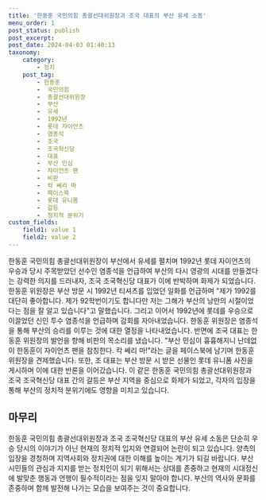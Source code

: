 ```yaml
---
title: '한동훈 국민의힘 총괄선대위원장과 조국 대표의 부산 유세 소동'
menu_order: 1
post_status: publish
post_excerpt: 
post_date: 2024-04-03 01:40:13
taxonomy:
    category:
        - 정치
    post_tag:
        - 한동훈
        -  국민의힘
        -  총괄선대위원장
        -  부산
        -  유세
        -  1992년
        -  롯데 자이언츠
        -  염종석
        -  조국
        -  조국혁신당
        -  대표
        -  부산 민심
        -  자이언츠 팬
        -  비판
        -  칵 쎄리 마
        -  페이스북
        -  롯데 유니폼
        -  갈등
        -  정치적 분위기
custom_fields:
    field1: value 1
    field2: value 2
---
```


한동훈 국민의힘 총괄선대위원장이 부산에서 유세를 펼치며 1992년 롯데 자이언츠의 우승과 당시 주목받았던 선수인 염종석을 언급하여 부산의 다시 영광의 시대를 만들겠다는 강력한 의지를 드러내자, 조국 조국혁신당 대표가 이에 반박하며 화제가 되었습니다. 
한동훈 위원장은 부산 방문 시 1992년 티셔츠를 입었던 일화를 언급하며 "제가 1992를 대단히 좋아합니다. 제가 92학번이기도 합니다만 저는 그해가 부산의 낭만의 시절이었다는 점을 잘 알고 있습니다"고 말했습니다. 그리고 이어서 1992년에 롯데를 우승으로 이끌었던 신인 투수 염종석을 언급하며 감회를 자아내었습니다. 한동훈 위원장은 염종석을 통해 부산의 승리를 이루는 것에 대한 열정을 나타내었습니다.
반면에 조국 대표는 한동훈 위원장의 발언을 향해 비판의 목소리를 냈습니다. "부산 민심이 흉흉해지니 난데없이 한동훈이 자이언츠 팬을 참칭한다. 칵 쎄리 마!"라는 글을 페이스북에 남기며 한동훈 위원장을 견제했습니다. 또한, 조 대표는 부산 방문 시 받은 선물인 롯데 유니폼 사진을 게시하며 이에 대한 반론을 이어갔습니다.
이 같은 한동훈 국민의힘 총괄선대위원장과 조국 조국혁신당 대표 간의 갈등은 부산 지역을 중심으로 화제가 되었고, 각자의 입장을 통해 부산의 정치적 분위기에도 영향을 미치고 있습니다.
## 마무리
한동훈 국민의힘 총괄선대위원장과 조국 조국혁신당 대표의 부산 유세 소동은 단순히 우승 당시의 이야기가 아닌 현재의 정치적 입지와 연결되어 논란이 되고 있습니다. 양측의 입장을 경청하며 지역사회와 정치권에 대한 이해를 높이는 계기가 되길 바랍니다. 부산 시민들의 관심과 지지를 받는 정치인이 되기 위해서는 상대를 존중하고 현재의 시대정신에 발맞춘 행동과 언행이 필수적이라는 점을 잊지 말아야 합니다. 부산의 역사와 문화를 존중하며 함께 발전해 나가는 모습을 보여주는 것이 중요합니다.
